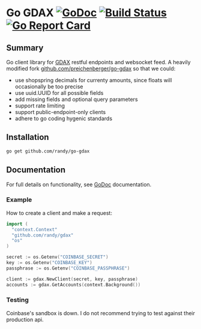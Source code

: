 Go GDAX [![GoDoc](http://img.shields.io/badge/godoc-reference-blue.svg)](http://godoc.org/github.com/randyp/gdax) [![Build Status](https://travis-ci.org/randyp/gdax.svg?branch=master)](https://travis-ci.org/randyp/gdax) [![Go Report Card](https://goreportcard.com/badge/github.com/randyp/gdax)](https://goreportcard.com/report/github.com/randyp/gdax)
========

## Summary

Go client library for [GDAX](https://www.gdax.com) restful endpoints and websocket feed. A heavily modified fork [github.com/preichenberger/go-gdax](//github.com/preichenberger/go-gdax) so that we could:
* use shopspring decimals for currenty amounts, since floats will occasionally be too precise
* use uuid.UUID for all possible fields
* add missing fields and optional query parameters
* support rate limiting
* support public-endpoint-only clients
* adhere to go coding hygenic standards

## Installation

```sh
go get github.com/randy/go-gdax
```

## Documentation
For full details on functionality, see [GoDoc](http://godoc.org/github.com/randy/gdax) documentation.

### Example
How to create a client and make a request:

```go
import (
  "context.Context"
  "github.com/randy/gdax"
  "os"
)

secret := os.Getenv("COINBASE_SECRET")
key := os.Getenv("COINBASE_KEY")
passphrase := os.Getenv("COINBASE_PASSPHRASE")

client := gdax.NewClient(secret, key, passphrase)
accounts := gdax.GetAccounts(context.Background())
```

### Testing
Coinbase's sandbox is down. I do not recommend trying to test against their production api. 
